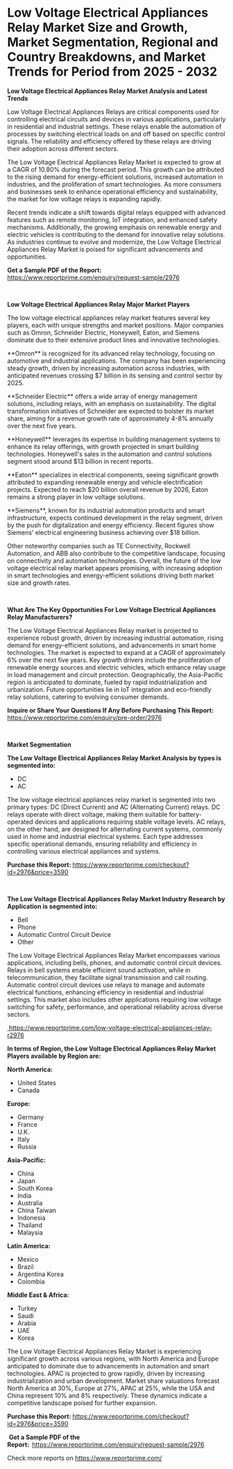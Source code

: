 <p><h1>Low Voltage Electrical Appliances Relay Market Size and Growth, Market Segmentation, Regional and Country Breakdowns, and Market Trends for Period from 2025 -  2032</h1></p><p><strong>Low Voltage Electrical Appliances Relay Market Analysis and Latest Trends</strong></p>
<p><p>Low Voltage Electrical Appliances Relays are critical components used for controlling electrical circuits and devices in various applications, particularly in residential and industrial settings. These relays enable the automation of processes by switching electrical loads on and off based on specific control signals. The reliability and efficiency offered by these relays are driving their adoption across different sectors.</p><p>The Low Voltage Electrical Appliances Relay Market is expected to grow at a CAGR of 10.80% during the forecast period. This growth can be attributed to the rising demand for energy-efficient solutions, increased automation in industries, and the proliferation of smart technologies. As more consumers and businesses seek to enhance operational efficiency and sustainability, the market for low voltage relays is expanding rapidly.</p><p>Recent trends indicate a shift towards digital relays equipped with advanced features such as remote monitoring, IoT integration, and enhanced safety mechanisms. Additionally, the growing emphasis on renewable energy and electric vehicles is contributing to the demand for innovative relay solutions. As industries continue to evolve and modernize, the Low Voltage Electrical Appliances Relay Market is poised for significant advancements and opportunities.</p></p>
<p><strong>Get a Sample PDF of the Report:&nbsp;</strong> <a href="https://www.reportprime.com/enquiry/request-sample/2976?utm_campaign=3354&utm_medium=2&utm_source=Github&utm_content=ia&utm_term=18032025&utm_id=low-voltage-electrical-appliances-relay">https://www.reportprime.com/enquiry/request-sample/2976</a></p>
<p>&nbsp;</p>
<p><strong>Low Voltage Electrical Appliances Relay Major Market Players</strong></p>
<p><p>The low voltage electrical appliances relay market features several key players, each with unique strengths and market positions. Major companies such as Omron, Schneider Electric, Honeywell, Eaton, and Siemens dominate due to their extensive product lines and innovative technologies. </p><p>**Omron** is recognized for its advanced relay technology, focusing on automotive and industrial applications. The company has been experiencing steady growth, driven by increasing automation across industries, with anticipated revenues crossing $7 billion in its sensing and control sector by 2025.</p><p>**Schneider Electric** offers a wide array of energy management solutions, including relays, with an emphasis on sustainability. The digital transformation initiatives of Schneider are expected to bolster its market share, aiming for a revenue growth rate of approximately 4-8% annually over the next five years.</p><p>**Honeywell** leverages its expertise in building management systems to enhance its relay offerings, with growth projected in smart building technologies. Honeywell's sales in the automation and control solutions segment stood around $13 billion in recent reports.</p><p>**Eaton** specializes in electrical components, seeing significant growth attributed to expanding renewable energy and vehicle electrification projects. Expected to reach $20 billion overall revenue by 2026, Eaton remains a strong player in low voltage solutions.</p><p>**Siemens**, known for its industrial automation products and smart infrastructure, expects continued development in the relay segment, driven by the push for digitalization and energy efficiency. Recent figures show Siemens' electrical engineering business achieving over $18 billion.</p><p>Other noteworthy companies such as TE Connectivity, Rockwell Automation, and ABB also contribute to the competitive landscape, focusing on connectivity and automation technologies. Overall, the future of the low voltage electrical relay market appears promising, with increasing adoption in smart technologies and energy-efficient solutions driving both market size and growth rates.</p></p>
<p>&nbsp;</p>
<p><strong>What Are The Key Opportunities For Low Voltage Electrical Appliances Relay Manufacturers?</strong></p>
<p><p>The Low Voltage Electrical Appliances Relay market is projected to experience robust growth, driven by increasing industrial automation, rising demand for energy-efficient solutions, and advancements in smart home technologies. The market is expected to expand at a CAGR of approximately 6% over the next five years. Key growth drivers include the proliferation of renewable energy sources and electric vehicles, which enhance relay usage in load management and circuit protection. Geographically, the Asia-Pacific region is anticipated to dominate, fueled by rapid industrialization and urbanization. Future opportunities lie in IoT integration and eco-friendly relay solutions, catering to evolving consumer demands.</p></p>
<p><strong>Inquire or Share Your Questions If Any Before Purchasing This Report:</strong> <a href="https://www.reportprime.com/enquiry/pre-order/2976?utm_campaign=3354&utm_medium=2&utm_source=Github&utm_content=ia&utm_term=18032025&utm_id=low-voltage-electrical-appliances-relay">https://www.reportprime.com/enquiry/pre-order/2976</a></p>
<p>&nbsp;</p>
<p><strong>Market Segmentation</strong></p>
<p><strong>The Low Voltage Electrical Appliances Relay Market Analysis by types is segmented into:</strong></p>
<p><ul><li>DC</li><li>AC</li></ul></p>
<p><p>The low voltage electrical appliances relay market is segmented into two primary types: DC (Direct Current) and AC (Alternating Current) relays. DC relays operate with direct voltage, making them suitable for battery-operated devices and applications requiring stable voltage levels. AC relays, on the other hand, are designed for alternating current systems, commonly used in home and industrial electrical systems. Each type addresses specific operational demands, ensuring reliability and efficiency in controlling various electrical appliances and systems.</p></p>
<p><strong>Purchase this Report:&nbsp;</strong><a href="https://www.reportprime.com/checkout?id=2976&price=3590&utm_campaign=3354&utm_medium=2&utm_source=Github&utm_content=ia&utm_term=18032025&utm_id=low-voltage-electrical-appliances-relay">https://www.reportprime.com/checkout?id=2976&price=3590</a></p>
<p>&nbsp;</p>
<p><strong>The Low Voltage Electrical Appliances Relay Market Industry Research by Application is segmented into:</strong></p>
<p><ul><li>Bell</li><li>Phone</li><li>Automatic Control Circuit Device</li><li>Other</li></ul></p>
<p><p>The Low Voltage Electrical Appliances Relay Market encompasses various applications, including bells, phones, and automatic control circuit devices. Relays in bell systems enable efficient sound activation, while in telecommunication, they facilitate signal transmission and call routing. Automatic control circuit devices use relays to manage and automate electrical functions, enhancing efficiency in residential and industrial settings. This market also includes other applications requiring low voltage switching for safety, performance, and operational reliability across diverse sectors.</p></p>
<p><a href="https://www.reportprime.com/low-voltage-electrical-appliances-relay-r2976?utm_campaign=3354&utm_medium=2&utm_source=Github&utm_content=ia&utm_term=18032025&utm_id=low-voltage-electrical-appliances-relay">&nbsp;https://www.reportprime.com/low-voltage-electrical-appliances-relay-r2976</a></p>
<p><strong>In terms of Region, the Low Voltage Electrical Appliances Relay Market Players available by Region are:</strong></p>
<p>
    <p> <strong> North America: </strong>
        <ul>
            <li>United States</li>
            <li>Canada</li>
        </ul>
        </p> 
    <p> <strong> Europe: </strong>
        <ul>
            <li>Germany</li>
            <li>France</li>
            <li>U.K.</li>
            <li>Italy</li>
            <li>Russia</li>
        </ul>
        </p> 
    <p> <strong> Asia-Pacific: </strong>
        <ul>
            <li>China</li>
            <li>Japan</li>
            <li>South Korea</li>
            <li>India</li>
            <li>Australia</li>
            <li>China Taiwan</li>
            <li>Indonesia</li>
            <li>Thailand</li>
            <li>Malaysia</li>
        </ul>
        </p> 
    <p> <strong> Latin America: </strong>
        <ul>
            <li>Mexico</li>
            <li>Brazil</li>
            <li>Argentina Korea</li>
            <li>Colombia</li>
        </ul>
        </p> 
    <p> <strong> Middle East & Africa: </strong>
        <ul>
            <li>Turkey</li>
            <li>Saudi</li>
            <li>Arabia</li>
            <li>UAE</li>
            <li>Korea</li>
        </ul>
    </p>
    </p>
<p><p>The Low Voltage Electrical Appliances Relay Market is experiencing significant growth across various regions, with North America and Europe anticipated to dominate due to advancements in automation and smart technologies. APAC is projected to grow rapidly, driven by increasing industrialization and urban development. Market share valuations forecast North America at 30%, Europe at 27%, APAC at 25%, while the USA and China represent 10% and 8% respectively. These dynamics indicate a competitive landscape poised for further expansion.</p></p>
<p><strong>Purchase this Report: </strong><a href="https://www.reportprime.com/checkout?id=2976&price=3590&utm_campaign=3354&utm_medium=2&utm_source=Github&utm_content=ia&utm_term=18032025&utm_id=low-voltage-electrical-appliances-relay">https://www.reportprime.com/checkout?id=2976&price=3590</a></p>
<p>&nbsp;<strong>Get a Sample PDF of the Report:&nbsp;&nbsp;</strong><a href="https://www.reportprime.com/enquiry/request-sample/2976?utm_campaign=3354&utm_medium=2&utm_source=Github&utm_content=ia&utm_term=18032025&utm_id=low-voltage-electrical-appliances-relay">https://www.reportprime.com/enquiry/request-sample/2976</a></p>
<p><strong></strong></p>
<p>Check more reports on <a href="https://www.reportprime.com/?utm_campaign=3354&utm_medium=2&utm_source=Github&utm_content=ia&utm_term=18032025&utm_id=low-voltage-electrical-appliances-relay">https://www.reportprime.com/</a></p>